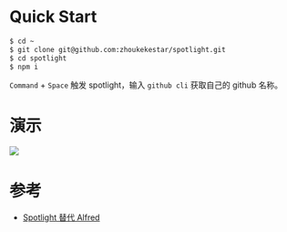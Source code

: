 

# Quick Start

```sh
$ cd ~
$ git clone git@github.com:zhoukekestar/spotlight.git
$ cd spotlight
$ npm i
```

`Command` + `Space` 触发 spotlight，输入 `github cli` 获取自己的 github 名称。

# 演示

![](https://github.com/user-attachments/assets/6841a79b-6cb8-4d3a-8aaa-81614c076451)

# 参考

* [Spotlight 替代 Alfred](https://zhoukekestar.github.io/notes/2024/08/28/spotlight.html)
